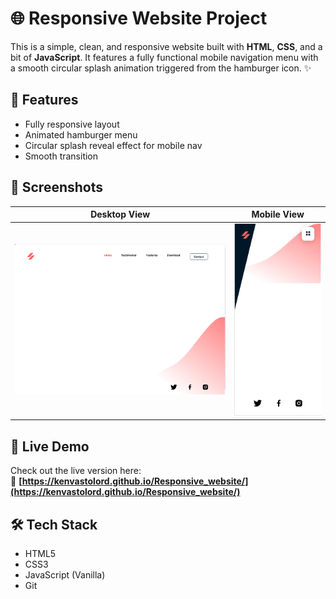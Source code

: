 # 🌐 Responsive Website Project

This is a simple, clean, and responsive website built with **HTML**, **CSS**, and a bit of **JavaScript**. It features a fully functional mobile navigation menu with a smooth circular splash animation triggered from the hamburger icon. ✨

## 📱 Features

- Fully responsive layout
- Animated hamburger menu
- Circular splash reveal effect for mobile nav
- Smooth transition

## 📸 Screenshots

| Desktop View                                      | Mobile View                                     |
| ------------------------------------------------- | ----------------------------------------------- |
| ![Desktop Screenshot](images/desktop-preview.gif) | ![Mobile Screenshot](images/mobile-preview.gif) |

## 🚀 Live Demo

Check out the live version here:  
🔗 **[https://kenvastolord.github.io/Responsive_website/](https://kenvastolord.github.io/Responsive_website/)**

## 🛠 Tech Stack

- HTML5
- CSS3
- JavaScript (Vanilla)
- Git
